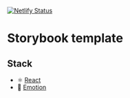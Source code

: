 [![Netlify Status](https://api.netlify.com/api/v1/badges/9310b1b8-5a19-4264-87f6-8b74f494eab4/deploy-status)](https://app.netlify.com/sites/storybook-template/deploys)

# Storybook template

## Stack

- ⚛️ [React](https://reactjs.org/)
- 💅 [Emotion](https://emotion.sh)
